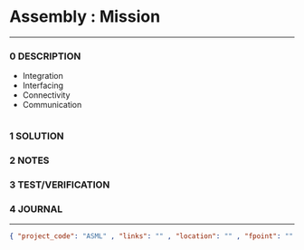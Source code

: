 # Assembly : Mission
--------------------------------
### 0 DESCRIPTION

- Integration
- Interfacing
- Connectivity
- Communication

<img alt="" src="https://www.esa.int/var/esa/storage/images/esa_multimedia/images/2022/03/segments_of_the_international_space_station/23981795-1-eng-GB/Segments_of_the_International_Space_Station_pillars.jpg"/>

### 1 SOLUTION


### 2 NOTES


### 3 TEST/VERIFICATION


### 4 JOURNAL



--------------------------------
```json
{ "project_code": "ASML" , "links": "" , "location": "" , "fpoint": "" }
```
